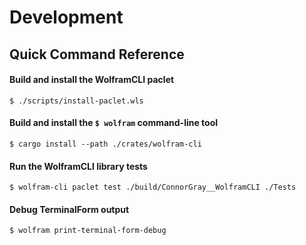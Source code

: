 # Development

## Quick Command Reference

#### Build and install the WolframCLI paclet

```shell
$ ./scripts/install-paclet.wls
```

#### Build and install the `$ wolfram` command-line tool

```shell
$ cargo install --path ./crates/wolfram-cli
```

#### Run the WolframCLI library tests

```shell
$ wolfram-cli paclet test ./build/ConnorGray__WolframCLI ./Tests
```

#### Debug TerminalForm output

```
$ wolfram print-terminal-form-debug
```
